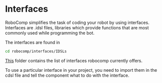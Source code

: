 # Interfaces

RoboComp simplifies the task of coding your robot by using interfaces. Interfaces are .idsl files, libraries which provide functions that are most commonly used while programming the bot.

The interfaces are found in

```bash
cd robocomp/interfaces/IDSLs
```

[This](https://github.com/robocomp/robocomp/tree/master/interfaces) folder contains the list of interfaces robocomp currently offers.

To use a particular interface in your project, you need to import them in the cdsl file and tell the component what to do with the interface.

